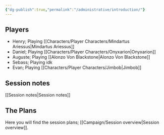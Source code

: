 ```yaml
---
{"dg-publish":true,"permalink":"/administrative/introduction/"}
---
```


## Players

- Henry; Playing [[Characters/Player Characters/Mindartus Ariessus\|Mindartus Ariessus]]
- Daniel; Playing [[Characters/Player Characters/Onyxarion\|Onyxarion]]
- Auguste; Playing [[Alonzo Von Blackstone\|Alonzo Von Blackstone]]
- Sebass; Playing idk
- Evan; Playing [[Characters/Player Characters/Jimbob\|Jimbob]]

## Session notes
[[Session notes\|Session notes]]

## The Plans
Here you will find the session plans; [[Campaign/Session overview\|Session overview]].